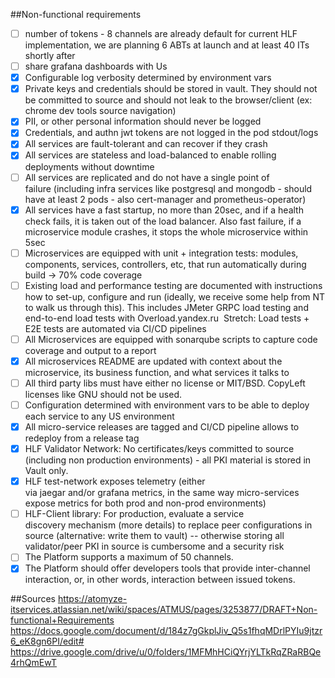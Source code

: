 ##Non-functional requirements
* [ ] number of tokens - 8 channels are already default for current HLF implementation, we are planning 6 ABTs at launch and at least 40 ITs shortly after
* [ ] share grafana dashboards with Us
* [x] Configurable log verbosity determined by environment vars
* [X] Private keys and credentials should be stored in vault. They should not be committed to source and should not leak to the browser/client (ex: chrome dev tools source navigation)
* [X] PII, or other personal information should never be logged
* [X] Credentials, and authn jwt tokens are not logged in the pod stdout/logs
* [x] All services are fault-tolerant and can recover if they crash
* [x] All services are stateless and load-balanced to enable rolling deployments without downtime
* [ ] All services are replicated and do not have a single point of failure (including infra services like postgresql and mongodb - should have at least 2 pods - also cert-manager and prometheus-operator)
* [X] All services have a fast startup, no more than 20sec, and if a health check fails, it is taken out of the load balancer. Also fast failure, if a microservice module crashes, it stops the whole microservice within 5sec
* [ ] Microservices are equipped with unit + integration tests: modules, components, services, controllers, etc, that run automatically during build → 70% code coverage
* [ ] Existing load and performance testing are documented with instructions how to set-up, configure and run (ideally, we receive some help from NT to walk us through this). This includes JMeter GRPC load testing and end-to-end load tests with Overload.yandex.ru  Stretch: Load tests + E2E tests are automated via CI/CD pipelines
* [ ] All Microservices are equipped with sonarqube scripts to capture code coverage and output to a report
* [x] All microservices README are updated with context about the microservice, its business function, and what services it talks to
* [ ] All third party libs must have either no license or MIT/BSD. CopyLeft licenses like GNU should not be used.
* [ ] Configuration determined with environment vars to be able to deploy each service to any US environment
* [x] All micro-service releases are tagged and CI/CD pipeline allows to redeploy from a release tag
* [x] HLF Validator Network: No certificates/keys committed to source (including non production environments) - all PKI material is stored in Vault only.
* [x] HLF test-network exposes telemetry (either via jaegar and/or grafana metrics, in the same way micro-services expose metrics for both prod and non-prod environments)
* [ ] HLF-Client library: For production, evaluate a service discovery mechanism (more details) to replace peer configurations in source (alternative: write them to vault) -- otherwise storing all validator/peer PKI in source is cumbersome and a security risk
* [ ] The Platform supports a maximum of 50 channels.
* [X] The Platform should offer developers tools that provide inter-channel interaction, or, in other words, interaction between issued tokens.

##Sources
https://atomyze-itservices.atlassian.net/wiki/spaces/ATMUS/pages/3253877/DRAFT+Non-functional+Requirements
https://docs.google.com/document/d/184z7gGkplJiv_Q5s1fhqMDrlPYIu9jtzr6_eK8gn6PI/edit#
https://drive.google.com/drive/u/0/folders/1MFMhHCiQYrjYLTkRqZRaRBQe4rhQmEwT
